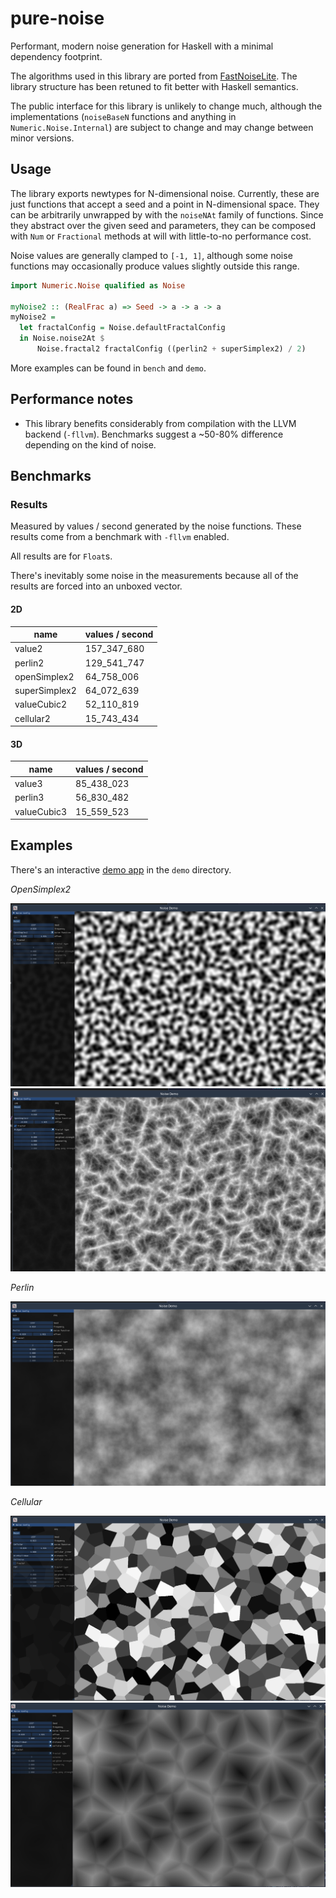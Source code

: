 # pure-noise

Performant, modern noise generation for Haskell with a minimal dependency footprint.

The algorithms used in this library are ported from [FastNoiseLite](https://github.com/Auburn/FastNoiseLite). The library structure has been retuned to fit better with Haskell semantics.

The public interface for this library is unlikely to change much, although the implementations (`noiseBaseN` functions and anything in `Numeric.Noise.Internal`) are subject to change and may change between minor versions.

## Usage

The library exports newtypes for N-dimensional noise. Currently, these are just functions that accept a seed and a point in N-dimensional space. They can be arbitrarily unwrapped by with the `noiseNAt` family of functions. Since they abstract over the given seed and parameters, they can be composed with `Num` or `Fractional` methods at will with little-to-no performance cost.

Noise values are generally clamped to `[-1, 1]`, although some noise functions may occasionally produce values slightly outside this range.

```haskell
import Numeric.Noise qualified as Noise

myNoise2 :: (RealFrac a) => Seed -> a -> a -> a
myNoise2 =
  let fractalConfig = Noise.defaultFractalConfig
  in Noise.noise2At $
      Noise.fractal2 fractalConfig ((perlin2 + superSimplex2) / 2)
```

More examples can be found in `bench` and `demo`.

## Performance notes

- This library benefits considerably from compilation with the LLVM backend (`-fllvm`). Benchmarks suggest a ~50-80% difference depending on the kind of noise.

## Benchmarks

### Results

Measured by values / second generated by the noise functions. These results come from a benchmark with `-fllvm` enabled.

All results are for `Float`s.

There's inevitably some noise in the measurements because all of the results are forced into an unboxed vector.

#### 2D

| name          | values / second |
| ------------- | --------------- |
| value2        | 157_347_680     |
| perlin2       | 129_541_747     |
| openSimplex2  | 64_758_006      |
| superSimplex2 | 64_072_639      |
| valueCubic2   | 52_110_819      |
| cellular2     | 15_743_434      |

#### 3D

| name        | values / second |
| ----------- | --------------- |
| value3      | 85_438_023      |
| perlin3     | 56_830_482      |
| valueCubic3 | 15_559_523      |

## Examples

There's an interactive [demo app](demo/README.md) in the `demo` directory.

_OpenSimplex2_

![OpenSimplex2](demo/images/opensimplex.png)
![OpenSimplex2 ridged](demo/images/opensimplex-ridged.png)

_Perlin_

![Perlin fBm](demo/images/perlin-fbm.png)

_Cellular_

![value](demo/images/cell-value.png)
![distance2add](demo/images/cell-d2.png)
